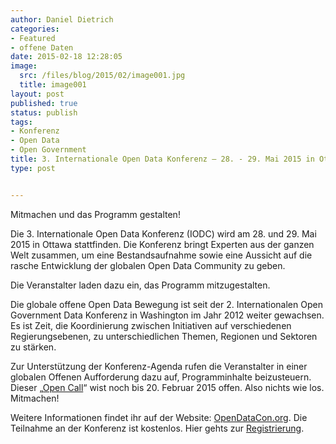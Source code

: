 ```yaml
---
author: Daniel Dietrich
categories:
- Featured
- offene Daten
date: 2015-02-18 12:28:05
image:
  src: /files/blog/2015/02/image001.jpg
  title: image001
layout: post
published: true
status: publish
tags:
- Konferenz
- Open Data
- Open Government
title: 3. Internationale Open Data Konferenz – 28. - 29. Mai 2015 in Ottawa, Kanada
type: post


---
```

Mitmachen und das Programm gestalten!

Die 3. Internationale Open Data Konferenz (IODC) wird am 28. und 29. Mai 2015 in Ottawa stattfinden. Die Konferenz bringt Experten aus der ganzen Welt zusammen, um eine Bestandsaufnahme sowie eine Aussicht auf die rasche Entwicklung der globalen Open Data Community zu geben.

Die Veranstalter laden dazu ein, das Programm mitzugestalten.

Die globale offene Open Data Bewegung ist seit der 2. Internationalen Open Government Data Konferenz in Washington im Jahr 2012 weiter gewachsen. Es ist Zeit, die Koordinierung zwischen Initiativen auf verschiedenen Regierungsebenen, zu unterschiedlichen Themen, Regionen und Sektoren zu stärken.

Zur Unterstützung der Konferenz-Agenda rufen die Veranstalter in einer globalen Offenen Aufforderung dazu auf, Programminhalte beizusteuern. Dieser „[Open Call](http://opendatacon.org/call-for-proposals/)“ wist noch bis 20. Februar 2015 offen. Also nichts wie los. Mitmachen! 

Weitere Informationen findet ihr auf der Website: [OpenDataCon.org](http://opendatacon.org/). Die Teilnahme an der Konferenz ist kostenlos. Hier gehts zur [Registrierung](https://ers.snapuptickets.com/ers/online-registration-conference-form.cfm?event=1204&RegType=2).